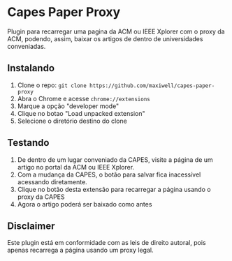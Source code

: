 Capes Paper Proxy
===============

Plugin para recarregar uma pagina da ACM ou IEEE Xplorer com 
o proxy da ACM, podendo, assim, baixar os artigos de dentro de 
universidades conveniadas.

Instalando
-----------

1. Clone o repo: ``git clone https://github.com/maxiwell/capes-paper-proxy``
2. Abra o Chrome e acesse ``chrome://extensions``
3. Marque a opção "developer mode"
4. Clique no botao "Load unpacked extension" 
5. Selecione o diretório destino do clone

Testando
----------

1. De dentro de um lugar conveniado da CAPES, visite a página de um artigo
no portal da ACM ou IEEE Xplorer.
1. Com a mudança da CAPES, o botão para salvar fica inacessível acessando diretamente.  
1. Clique no botão desta extensão para recarregar a página usando o proxy da CAPES
1. Agora o artigo poderá ser baixado como antes

Disclaimer
----------

Este plugin está em conformidade com as leis de direito autoral,
pois apenas recarrega a página usando um proxy legal. 


